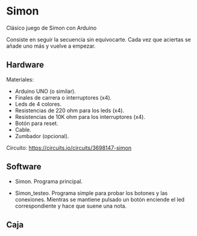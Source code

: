 # Simon
Clásico juego de Simon con Arduino

Consiste en seguir la secuencia sin equivocarte. Cada vez que aciertas se añade uno más y vuelve a empezar.


## Hardware

Materiales:
- Arduino UNO (o similar).
- Finales de carrera o interruptores (x4).
- Leds de 4 colores.
- Resistencias de 220 ohm para los leds (x4).
- Resistencias de 10K ohm para los interruptores (x4).
- Botón para reset.
- Cable.
- Zumbador (opcional).

Circuito: https://circuits.io/circuits/3698147-simon



## Software

- Simon. Programa principal.

- Simon_testeo. Programa simple para probar los botones y las conexiones. Mientras se mantiene pulsado un botón enciende el led correspondiente y hace que suene una nota.


## Caja
